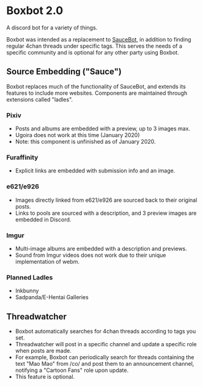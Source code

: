 # Boxbot 2.0
  A discord bot for a variety of things.

  Boxbot was intended as a replacement to [SauceBot](https://github.com/JeremyRuhland/saucebot-discord), in addition to finding regular 4chan threads under specific tags. This serves the needs of a specific community and is optional for any other party using Boxbot.

## Source Embedding ("Sauce")
  Boxbot replaces much of the functionality of SauceBot, and extends its features to include more websites. Components are maintained through extensions called "ladles".
### Pixiv
  - Posts and albums are embedded with a preview, up to 3 images max.
  - Ugoira does not work at this time (January 2020)
  - Note: this component is unfinished as of January 2020.
### Furaffinity
  - Explicit links are embedded with submission info and an image.
### e621/e926
  - Images directly linked from e621/e926 are sourced back to their original posts.
  - Links to pools are sourced with a description, and 3 preview images are embedded in Discord.
### Imgur
  - Multi-image albums are embedded with a description and previews.
  - Sound from Imgur videos does not work due to their unique implementation of webm.
### Planned Ladles
  - Inkbunny
  - Sadpanda/E-Hentai Galleries

## Threadwatcher
  - Boxbot automatically searches for 4chan threads according to tags you set.
  - Threadwatcher will post in a specific channel and update a specific role when posts are made.
  - For example, Boxbot can periodically search for threads containing the text "Mao Mao" from /co/ and post them to an announcement channel, notifying a "Cartoon Fans" role upon update. 
  - This feature is optional.
